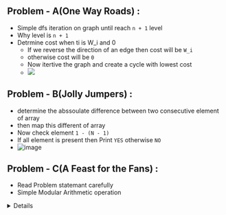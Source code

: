 ## Problem - A(One Way Roads) : 
  - Simple dfs iteration on graph until reach `n + 1` level
  - Why level is `n + 1`
  - Detrmine cost when ti is W_i and 0
      - If we reverse the direction of an edge then cost will be `W_i`
      - otherwise cost will be `0`
      - Now itertive the graph and create a cycle with lowest cost
      - <img src = "https://github.com/user-attachments/assets/09506f0e-2c2e-4367-941f-2fbd5850f3cc"> </img>


## Problem - B(Jolly Jumpers) : 
  - determine the abssoulate difference between two consecutive element of array
  - then map this different of array
  - Now check element `1 - (N - 1)`
  - If all element is present then Print `YES` otherwise `NO`
  - ![image](https://github.com/user-attachments/assets/2745e81f-bb80-4fe1-bf66-73a4e787fe43)


## Problem - C(A Feast for the Fans) : 
  - Read Problem statemant carefully
  - Simple Modular Arithmetic operation

<details>
  <p> 
    Some Imprtant Info : 
      - int month[] = {0, 31, 28, 31, 30, 31, 30, 31, 31, 30, 31, 30, 31};
      <br>
      - string a[] = {"", "January", "February", "March", "April", "May", "June", "July", "August", "September", "October", "November", "December"};
      <br>
      - int Episod[] = {0, 10, 10, 10, 10, 10, 10, 7};
  </p>
</details>
